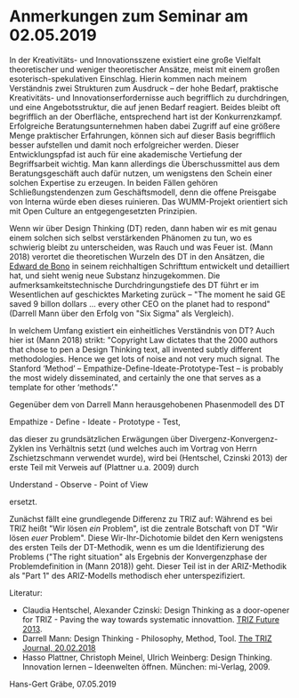 # Anmerkungen zum Seminar am 02.05.2019

In der Kreativitäts- und Innovationsszene existiert eine große Vielfalt
theoretischer und weniger theoretischer Ansätze, meist mit einem großen
esoterisch-spekulativen Einschlag. Hierin kommen nach meinem Verständnis zwei
Strukturen zum Ausdruck – der hohe Bedarf, praktische Kreativitäts- und
Innovationserfordernisse auch begrifflich zu durchdringen, und eine
Angebotsstruktur, die auf jenen Bedarf reagiert.  Beides bleibt oft
begrifflich an der Oberfläche, entsprechend hart ist der Konkurrenzkampf.
Erfolgreiche Beratungsunternehmen haben dabei Zugriff auf eine größere Menge
praktischer Erfahrungen, können sich auf dieser Basis begrifflich besser
aufstellen und damit noch erfolgreicher werden.  Dieser Entwicklungspfad ist
auch für eine akademische Vertiefung der Begriffsarbeit wichtig. Man kann
allerdings die Überschussmittel aus dem Beratungsgeschäft auch dafür nutzen,
um wenigstens den Schein einer solchen Expertise zu erzeugen. In beiden Fällen
gehören Schließungstendenzen zum Geschäftsmodell, denn die offene Preisgabe
von Interna würde eben dieses ruinieren. Das WUMM-Projekt orientiert sich mit
Open Culture an entgegengesetzten Prinzipien.

Wenn wir über Design Thinking (DT) reden, dann haben wir es mit genau einem
solchen sich selbst verstärkenden Phänomen zu tun, wo es schwierig bleibt zu
unterscheiden, was Rauch und was Feuer ist. (Mann 2018) verortet die
theoretischen Wurzeln des DT in den Ansätzen, die [Edward de
Bono](https://de.wikipedia.org/wiki/Edward_de_Bono)  in seinem reichhaltigen
Schrifttum entwickelt und detailliert hat, und sieht wenig neue Substanz
hinzugekommen.  Die aufmerksamkeitstechnische Durchdringungstiefe des DT führt
er im Wesentlichen auf geschicktes Marketing zurück – "The moment he said GE
saved 9 billon dollars ... every other CEO on the planet had to respond"
(Darrell Mann über den Erfolg von "Six Sigma" als Vergleich).

In welchem Umfang existiert ein einheitliches Verständnis von DT? Auch hier
ist (Mann 2018) strikt: "Copyright Law dictates that the 2000 authors that
chose to pen a Design Thinking text, all invented subtly different
methodologies.  Hence we get lots of noise and not very much signal. The
Stanford ‘Method’ – Empathize-Define-Ideate-Prototype-Test – is probably the
most widely disseminated, and certainly the one that serves as a template for
other ‘methods’."
 
Gegenüber dem von Darrell Mann herausgehobenen Phasenmodell des DT

Empathize - Define - Ideate - Prototype - Test,

das dieser zu grundsätzlichen Erwägungen über Divergenz-Konvergenz-Zyklen ins
Verhältnis setzt (und welches auch im Vortrag von Herrn Zschietzschmann
verwendet wurde), wird bei (Hentschel, Czinski 2013) der erste Teil mit
Verweis auf (Plattner u.a. 2009) durch

Understand - Observe - Point of View

ersetzt.

Zunächst fällt eine grundlegende Differenz zu TRIZ auf: Während es bei TRIZ
heißt "Wir lösen *ein* Problem", ist die zentrale Botschaft von DT "Wir
lösen *euer* Problem".  Diese Wir-Ihr-Dichotomie bildet den Kern wenigstens
des ersten Teils der DT-Methodik, wenn es um die Identifizierung des Problems
("The right situation" als Ergebnis der Konvergenzphase der Problemdefinition
in (Mann 2018)) geht.  Dieser Teil ist in der ARIZ-Methodik als "Part 1" des
ARIZ-Modells methodisch eher unterspezifiziert. 




Literatur:
* Claudia Hentschel, Alexander Czinski: Design Thinking as a door-opener for
  TRIZ  - Paving the way towards systematic innovattion.  [TRIZ Future
  2013](http://home.htw-berlin.de/~hentc/Handouts/Veroeffentlichungen/TFC2013_Hentschel_Czinki.pdf). 
* Darrell Mann: Design Thinking - Philosophy, Method, Tool. [The TRIZ Journal,
  20.02.2018](https://triz-journal.com/design-thinking-philosophy-method-tool/)
* Hasso Plattner, Christoph Meinel, Ulrich Weinberg: Design Thinking.
  Innovation lernen – Ideenwelten öffnen. München: mi-Verlag, 2009.

Hans-Gert Gräbe, 07.05.2019
